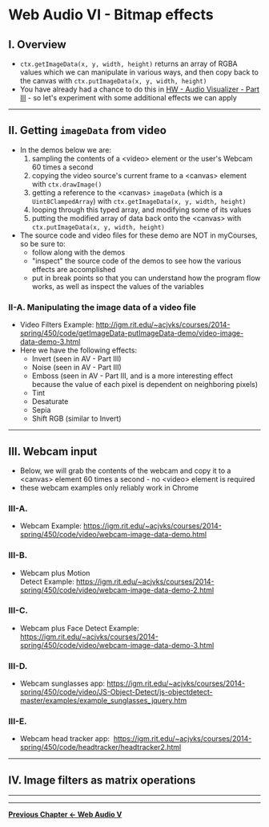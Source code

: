 # Web Audio VI - Bitmap effects

## I. Overview

- `ctx.getImageData(x, y, width, height)` returns an array of RGBA values which we can manipulate in various ways, and then copy back to the canvas with `ctx.putImageData(x, y, width, height)`
- You have already had a chance to do this in [HW - Audio Visualizer - Part III](./HW-AV-2195-3.md) - so let's experiment with some additional effects we can apply

<hr>

## II. Getting `imageData` from video
- In the demos below we are:
  1) sampling the contents of a &lt;video> element or the user's Webcam 60 times a second
  2) copying the video source's current frame to a &lt;canvas> element with `ctx.drawImage()`
  3) getting a reference to the &lt;canvas> `imageData` (which is a `Uint8ClampedArray`) with `ctx.getImageData(x, y, width, height)`
  4) looping through this typed array, and modifying some of its values
  5) putting the modified array of data back onto the &lt;canvas> with `ctx.putImageData(x, y, width, height)`
- The source code and video files for these demo are NOT in myCourses, so be sure to:
  - follow along with the demos
  - "inspect" the source code of the demos to see how the various effects are accomplished
  - put in break points so that you can understand how the program flow works, as well as inspect the values of the variables

### II-A. Manipulating the image data of a video file

- Video Filters Example: http://igm.rit.edu/~acjvks/courses/2014-spring/450/code/getImageData-putImageData-demo/video-image-data-demo-3.html
- Here we have the following effects:
  - Invert (seen in AV - Part III)
  - Noise (seen in AV - Part III)
  - Emboss (seen in AV - Part III, and is a more interesting effect because the value of each pixel is dependent on neighboring pixels)
  - Tint
  - Desaturate
  - Sepia
  - Shift RGB (similar to Invert)
  
<hr>

## III. Webcam input
- Below, we will grab the contents of the webcam and copy it to a &lt;canvas> element 60 times a second - no  &lt;video> element is required
- these webcam examples only reliably work in Chrome

### III-A. 
- Webcam Example: https://igm.rit.edu/~acjvks/courses/2014-spring/450/code/video/webcam-image-data-demo.html

### III-B. 
- Webcam plus Motion Detect Example: https://igm.rit.edu/~acjvks/courses/2014-spring/450/code/video/webcam-image-data-demo-2.html

### III-C. 
- Webcam plus Face Detect Example: https://igm.rit.edu/~acjvks/courses/2014-spring/450/code/video/webcam-image-data-demo-3.html

### III-D. 
- Webcam sunglasses app: https://igm.rit.edu/~acjvks/courses/2014-spring/450/code/video/JS-Object-Detect/js-objectdetect-master/examples/example_sunglasses_jquery.htm

### III-E. 
- Webcam head tracker app:  https://igm.rit.edu/~acjvks/courses/2014-spring/450/code/headtracker/headtracker2.html

<hr>

## IV.  Image filters as matrix operations

<hr><hr>

**[Previous Chapter <- Web Audio V](demo-web-audio-5.md)**
